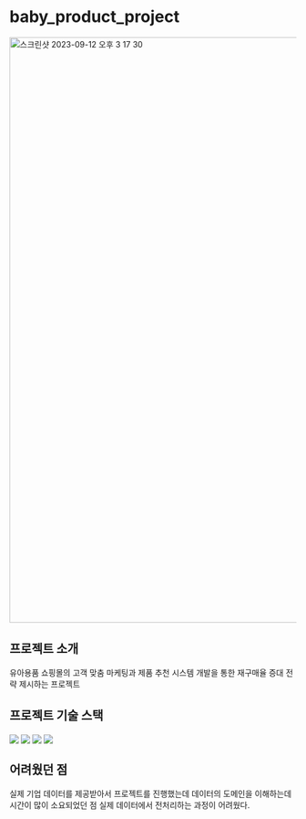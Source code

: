 # baby_product_project

<img width="1026" alt="스크린샷 2023-09-12 오후 3 17 30" src="https://github.com/chorimgenius/baby_product_project/assets/112370211/47605652-932a-454b-9766-37f2a1b1d7bc">

## 프로젝트 소개
유아용품 쇼핑몰의 고객 맞춤 마케팅과 제품 추천 시스템 개발을 통한 재구매율 증대 전략 제시하는 프로젝트
<br>

## 프로젝트 기술 스택
<img src="https://img.shields.io/badge/Numpy-013243?style=for-the-badge&logo=Numpy&logoColor=white" align="center" />
<img src="https://img.shields.io/badge/Pandas-150458?style=for-the-badge&logo=Pandas&logoColor=white"  align="center" />
<img src="https://img.shields.io/badge/scipy-8CAAE6?style=for-the-badge&logo=scipy&logoColor=white"  align="center" />
<img src="https://img.shields.io/badge/matplotlib-11557C?style=for-the-badge&logo=matplotlib&logoColor=white"  align="center" />

## 어려웠던 점
실제 기업 데이터를 제공받아서 프로젝트를 진행했는데 데이터의 도메인을 이해하는데 시간이 많이 소요되었던 점
실제 데이터에서 전처리하는 과정이 어려웠다.


